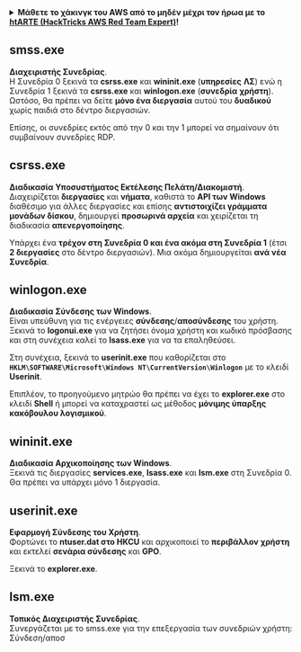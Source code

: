 <details>

<summary><strong>Μάθετε το χάκινγκ του AWS από το μηδέν μέχρι τον ήρωα με το</strong> <a href="https://training.hacktricks.xyz/courses/arte"><strong>htARTE (HackTricks AWS Red Team Expert)</strong></a><strong>!</strong></summary>

Άλλοι τρόποι για να υποστηρίξετε το HackTricks:

* Εάν θέλετε να δείτε την **εταιρεία σας να διαφημίζεται στο HackTricks** ή να **κατεβάσετε το HackTricks σε μορφή PDF** ελέγξτε τα [**ΣΧΕΔΙΑ ΣΥΝΔΡΟΜΗΣ**](https://github.com/sponsors/carlospolop)!
* Αποκτήστε το [**επίσημο PEASS & HackTricks swag**](https://peass.creator-spring.com)
* Ανακαλύψτε [**The PEASS Family**](https://opensea.io/collection/the-peass-family), τη συλλογή μας από αποκλειστικά [**NFTs**](https://opensea.io/collection/the-peass-family)
* **Συμμετάσχετε στη** 💬 [**ομάδα Discord**](https://discord.gg/hRep4RUj7f) ή στη [**ομάδα telegram**](https://t.me/peass) ή **ακολουθήστε** μας στο **Twitter** 🐦 [**@hacktricks_live**](https://twitter.com/hacktricks_live)**.**
* **Μοιραστείτε τα χάκινγκ κόλπα σας υποβάλλοντας PRs στα** [**HackTricks**](https://github.com/carlospolop/hacktricks) και [**HackTricks Cloud**](https://github.com/carlospolop/hacktricks-cloud) αποθετήρια του github.

</details>


## smss.exe

**Διαχειριστής Συνεδρίας**.\
Η Συνεδρία 0 ξεκινά τα **csrss.exe** και **wininit.exe** (**υπηρεσίες** **ΛΣ**) ενώ η Συνεδρία 1 ξεκινά τα **csrss.exe** και **winlogon.exe** (**συνεδρία** **χρήστη**). Ωστόσο, θα πρέπει να δείτε **μόνο ένα διεργασία** αυτού του **δυαδικού** χωρίς παιδιά στο δέντρο διεργασιών.

Επίσης, οι συνεδρίες εκτός από την 0 και την 1 μπορεί να σημαίνουν ότι συμβαίνουν συνεδρίες RDP.


## csrss.exe

**Διαδικασία Υποσυστήματος Εκτέλεσης Πελάτη/Διακομιστή**.\
Διαχειρίζεται **διεργασίες** και **νήματα**, καθιστά το **API των Windows** διαθέσιμο για άλλες διεργασίες και επίσης **αντιστοιχίζει γράμματα μονάδων δίσκου**, δημιουργεί **προσωρινά αρχεία** και χειρίζεται τη διαδικασία **απενεργοποίησης**.

Υπάρχει ένα **τρέχον στη Συνεδρία 0 και ένα ακόμα στη Συνεδρία 1** (έτσι **2 διεργασίες** στο δέντρο διεργασιών). Μια ακόμα δημιουργείται **ανά νέα Συνεδρία**.


## winlogon.exe

**Διαδικασία Σύνδεσης των Windows**.\
Είναι υπεύθυνη για τις ενέργειες **σύνδεσης**/**αποσύνδεσης** του χρήστη. Ξεκινά το **logonui.exe** για να ζητήσει όνομα χρήστη και κωδικό πρόσβασης και στη συνέχεια καλεί το **lsass.exe** για να τα επαληθεύσει.

Στη συνέχεια, ξεκινά το **userinit.exe** που καθορίζεται στο **`HKLM\SOFTWARE\Microsoft\Windows NT\CurrentVersion\Winlogon`** με το κλειδί **Userinit**.

Επιπλέον, το προηγούμενο μητρώο θα πρέπει να έχει το **explorer.exe** στο κλειδί **Shell** ή μπορεί να καταχραστεί ως μέθοδος **μόνιμης ύπαρξης κακόβουλου λογισμικού**.


## wininit.exe

**Διαδικασία Αρχικοποίησης των Windows**. \
Ξεκινά τις διεργασίες **services.exe**, **lsass.exe** και **lsm.exe** στη Συνεδρία 0. Θα πρέπει να υπάρχει μόνο 1 διεργασία.


## userinit.exe

**Εφαρμογή Σύνδεσης του Χρήστη**.\
Φορτώνει το **ntuser.dat στο HKCU** και αρχικοποιεί το **περιβάλλον** **χρήστη** και εκτελεί **σενάρια σύνδεσης** και **GPO**.

Ξεκινά το **explorer.exe**.


## lsm.exe

**Τοπικός Διαχειριστής Συνεδρίας**.\
Συνεργάζεται με το smss.exe για την επεξεργασία των συνεδριών χρήστη: Σύνδεση/αποσ
